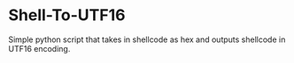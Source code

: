 # Shell-To-UTF16
Simple python script that takes in shellcode as hex and outputs shellcode in UTF16 encoding.
